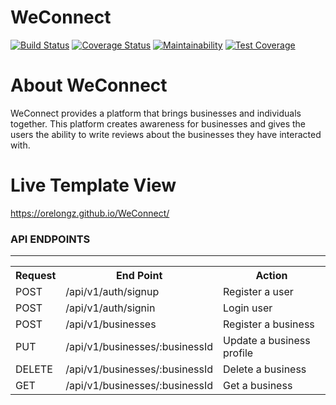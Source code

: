 # WeConnect
[![Build Status](https://travis-ci.org/Orelongz/WeConnect.svg?branch=feature/155516958/get-business)](https://travis-ci.org/Orelongz/WeConnect?branch=feature/155516958/get-business)
[![Coverage Status](https://coveralls.io/repos/github/Orelongz/WeConnect/badge.svg?branch=feature/155516958/get-business)](https://coveralls.io/github/Orelongz/WeConnect?branch=feature/155516958/get-business)
[![Maintainability](https://api.codeclimate.com/v1/badges/dbf93139a748aaefefcb/maintainability)](https://codeclimate.com/github/Orelongz/WeConnect/maintainability)
[![Test Coverage](https://api.codeclimate.com/v1/badges/dbf93139a748aaefefcb/test_coverage)](https://codeclimate.com/github/Orelongz/WeConnect/test_coverage)

# About WeConnect
WeConnect provides a platform that brings businesses and individuals together. This platform creates awareness for businesses and gives the users the ability to write reviews about the businesses they have interacted with.

# Live Template View
https://orelongz.github.io/WeConnect/

<h3>API ENDPOINTS</h3>
<hr>
<table>
  <tr>
      <th>Request</th>
      <th>End Point</th>
      <th>Action</th>
  </tr>
  <tr>
      <td>POST</td>
      <td>/api/v1/auth/signup</td>
      <td>Register a user</td>
  </tr>
  <tr>
      <td>POST</td>
      <td>/api/v1/auth/signin</td>
      <td>Login user</td>
  </tr>
  <tr>
      <td>POST</td>
      <td>/api/v1/businesses</td>
      <td>Register a business</td>
  </tr>
  <tr>
      <td>PUT</td>
      <td>/api/v1/businesses/:businessId</td>
      <td>Update a business profile</td>
  </tr>
  <tr>
      <td>DELETE</td>
      <td>/api/v1/businesses/:businessId</td>
      <td>Delete a business</td>
  </tr>
  <tr>
      <td>GET</td>
      <td>/api/v1/businesses/:businessId</td>
      <td>Get a business</td>
  </tr>
</table>